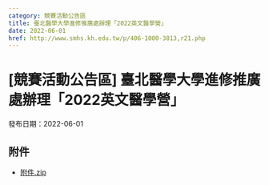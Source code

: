 ```yaml
---
category: 競賽活動公告區
title: 臺北醫學大學進修推廣處辦理「2022英文醫學營」
date: 2022-06-01
href: http://www.smhs.kh.edu.tw/p/406-1000-3813,r21.php
---
```


# [競賽活動公告區] 臺北醫學大學進修推廣處辦理「2022英文醫學營」

發布日期：2022-06-01



## 附件

- [附件.zip](https://www.smhs.kh.edu.tw/app/index.php?Action=downloadfile&file=WVhSMFlXTm9Mek13TDNCMFlWOHpOVGM1WHpZMU9USTFORGhmTkRZNU1UWXVlbWx3&fname=DGGGROTSYWQO41XX50LKSWHGRK30OOLKDGUWTSKK4125MLVWKPROVTPOUSSSPKPO)
